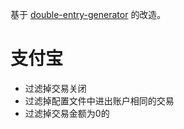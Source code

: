 基于 [double-entry-generator](https://github.com/deb-sig/double-entry-generator) 的改造。

# 支付宝
* 过滤掉交易关闭
* 过滤掉配置文件中进出账户相同的交易
* 过滤掉交易金额为0的